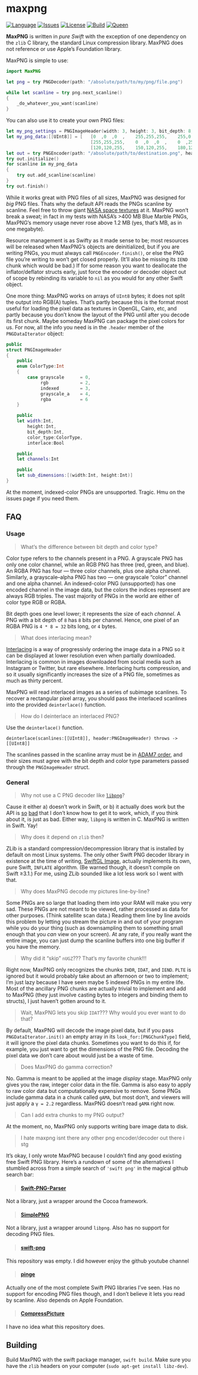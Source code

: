 # maxpng

[![Language](https://img.shields.io/badge/version-swift_3-ffa020.svg
)](https://developer.apple.com/swift)
[![Issues](https://img.shields.io/github/issues/kelvin13/maxpng.svg
)](https://github.com/kelvin13/maxpng/issues?state=open)
[![License](https://img.shields.io/badge/license-GPL3-ff3079.svg)](https://github.com/kelvin13/maxpng/blob/master/LICENSE.gpl3)
[![Build](https://travis-ci.org/kelvin13/maxpng.svg?branch=master)](https://travis-ci.org/kelvin13/maxpng)
[![Queen](https://img.shields.io/badge/taylor-swift-e030ff.svg)](https://www.google.com/search?q=where+is+ts6&oq=where+is+ts6)

**MaxPNG** is written in *pure Swift* with the exception of one dependency on the `zlib` C library, the standard Linux compression library. MaxPNG does not reference or use Apple’s Foundation library.

MaxPNG is simple to use:

````swift
import MaxPNG

let png = try PNGDecoder(path: "/absolute/path/to/my/png/file.png")

while let scanline = try png.next_scanline()
{
    _do_whatever_you_want(scanline)
}
````

You can also use it to create your own PNG files:
````swift
let my_png_settings = PNGImageHeader(width: 3, height: 3, bit_depth: 8, color_type: .rgb, interlace: false)
let my_png_data:[[UInt8]] = [   [0  ,0  ,0  ,    255,255,255,    255,0  ,255],
                                [255,255,255,    0  ,0  ,0  ,    0  ,255,0  ],
                                [120,120,255,    150,120,255,    180,120,255] ]
let out = try PNGEncoder(path: "/absolute/path/to/destination.png", header: my_png_settings)
try out.initialize()
for scanline in my_png_data
{
    try out.add_scanline(scanline)
}
try out.finish()
````

While it works great with PNG files of all sizes, MaxPNG was designed for *big* PNG files. Thats why the default API reads the PNGs scanline by scanline. Feel free to throw giant [NASA space textures](http://visibleearth.nasa.gov/view.php?id=74218) at it. MaxPNG won’t break a sweat; in fact in my tests with NASA’s >400 MB Blue Marble PNGs, MaxPNG’s memory usage never rose above 1.2 MB (yes, that’s MB, as in one megabyte).

Resource management is as Swifty as it made sense to be; most resources will be released when MaxPNG’s objects are deinitialized, but if you are writing PNGs, you must always call `PNGEncoder.finish()`, or else the PNG file you’re writing to won’t get closed properly. (It’ll also be missing its `IEND` chunk which would be bad.) If for some reason you want to deallocate the inflator/deflator structs early, just force the encoder or decoder object out of scope by rebinding its variable to `nil` as you would for any other Swift object.

One more thing: MaxPNG works on arrays of `UInt8` bytes; it does not split the output into RGB(A) tuples. That’s partly because this is the format most useful for loading the pixel data as textures in OpenGL, Cairo, etc, and partly because you don’t know the layout of the PNG until after you decode its first chunk. Maybe someday MaxPNG can package the pixel colors for us. For now, all the info you need is in the `.header` member of the `PNGDataIterator` object:

````swift
public
struct PNGImageHeader
{
    public
    enum ColorType:Int
    {
        case grayscale      = 0,
             rgb            = 2,
             indexed        = 3,
             grayscale_a    = 4,
             rgba           = 6
    }

    public
    let width:Int,
        height:Int,
        bit_depth:Int,
        color_type:ColorType,
        interlace:Bool

    public
    let channels:Int

    public
    let sub_dimensions:[(width:Int, height:Int)]
}
````

At the moment, indexed-color PNGs are unsupported. Tragic. Hmu on the issues page if you need them.

## FAQ

### Usage 

> What’s the difference between bit depth and color type?

Color type refers to the channels present in a PNG. A grayscale PNG has only one color channel, while an RGB PNG has three (red, green, and blue). An RGBA PNG has four — three color channels, plus one alpha channel. Similarly, a grayscale–alpha PNG has two — one grayscale “color” channel and one alpha channel. An indexed-color PNG (unsupported) has one encoded channel in the image data, but the colors the indices represent are always RGB triples. The vast majority of PNGs in the world are either of color type RGB or RGBA.

Bit depth goes one level lower; it represents the size of each *channel*. A PNG with a bit depth of `8` has `8` bits per channel. Hence, one pixel of an RGBA PNG is `4 * 8 = 32` bits long, or `4` bytes.

> What does interlacing mean?

[Interlacing](https://en.wikipedia.org/wiki/Interlacing_(bitmaps)) is a way of progressivly ordering the image data in a PNG so it can be displayed at lower resolution even when partially downloaded. Interlacing is common in images downloaded from social media such as Instagram or Twitter, but rare elsewhere. Interlacing hurts compression, and so it usually significantly increases the size of a PNG file, sometimes as much as thirty percent.

MaxPNG will read interlaced images as a series of subimage scanlines. To recover a rectangular pixel array, you should pass the interlaced scanlines into the provided `deinterlace()` function.

> How do I deinterlace an interlaced PNG?

Use the `deinterlace()` function.

````
deinterlace(scanlines:[[UInt8]], header:PNGImageHeader) throws -> [[UInt8]]
````
The scanlines passed in the scanline array must be in [ADAM7 order](https://en.wikipedia.org/wiki/Adam7_algorithm), and their sizes must agree with the bit depth and color type parameters passed through the `PNGImageHeader` struct.

### General

> Why not use a C PNG decoder like [`libpng`](http://www.libpng.org/pub/png/libpng.html)?

Cause it either a) doesn’t work in Swift, or b) it actually does work but the API is [so](https://bobobobo.wordpress.com/2009/03/02/how-to-use-libpng/) [bad](http://latentcontent.net/2007/12/05/libpng-worst-api-ever/) that I don’t know how to get it to work, which, if you think about it, is just as bad. Either way, `libpng` is written in C. MaxPNG is written in Swift. Yay!

> Why does it depend on `zlib` then?

ZLib is a standard compression/decompression library that is installed by default on most Linux systems. The only other Swift PNG decoder library in existence at the time of writing, [SwiftGL Image](https://github.com/SwiftGL/Image), actually implements its own, pure Swift, `INFLATE` algorithm. (Be warned though, it doesn’t compile on Swift ≥3.1.) For me, using ZLib sounded like a lot less work so I went with that.

> Why does MaxPNG decode my pictures line-by-line?

Some PNGs are so large that loading them into your RAM will make you very sad. These PNGs are not meant to be viewed, rather processed as data for other purposes. (Think satellite scan data.) Reading them line by line avoids this problem by letting you stream the picture in and out of your program while you do your thing (such as downsampling them to something small enough that you *can* view on your screen). At any rate, if you really want the entire image, you can just dump the scanline buffers into one big buffer if you have the memory.

> Why did it “skip” `nUGZ`??? That’s my favorite chunk!!!

Right now, MaxPNG only recognizes the chunks `IHDR`, `IDAT`, and `IEND`. `PLTE` is ignored but it would probably take about an afternoon or two to implement; I’m just lazy because I have seen maybe 5 indexed PNGs in my entire life. Most of the ancillary PNG chunks are actually trivial to implement and add to MaxPNG (they just involve casting bytes to integers and binding them to structs), I just haven’t gotten around to it.

> Wait, MaxPNG lets you skip `IDAT`??? Why would you ever want to do that?

By default, MaxPNG will decode the image pixel data, but if you pass `PNGDataIterator.init()` an empty array in its `look_for:[PNGChunkType]` field, it will ignore the pixel data chunks. Sometimes you want to do this if, for example, you just want to get the dimensions of the PNG file. Decoding the pixel data we don’t care about would just be a waste of time.

> Does MaxPNG do gamma correction?

No. Gamma is meant to be applied at the image *display* stage. MaxPNG only gives you the raw, integer color data in the file. Gamma is also easy to apply to raw color data but computationally expensive to remove. Some PNGs include gamma data in a chunk called `gAMA`, but most don’t, and viewers will just apply a `γ = 2.2` regardless. MaxPNG doesn’t read `gAMA` right now.

> Can I add extra chunks to my PNG output?

At the moment, no, MaxPNG only supports writing bare image data to disk.

> I hate maxpng isnt there any other png encoder/decoder out there i stg

It’s okay, I only wrote MaxPNG because I couldn’t find any good existing free Swift PNG library. Here’s a rundown of some of the alternatives I stumbled across from a simple search of `'swift png'` in the magical github search bar:

> #### [Swift-PNG-Parser](https://github.com/dixielandtech/Swift-PNG-Parser)

Not a library, just a wrapper around the Cocoa framework.

> #### [SimplePNG](https://github.com/rfdickerson/SimplePNG)

Not a library, just a wrapper around `libpng`. Also has no support for decoding PNG files.

> #### [swift-png](https://github.com/llaimiaomiao/swift-png)

This repository was empty. I did however enjoy the github youtube channel

> #### [pinge](https://github.com/Vel0x/Pinge)

Actually one of the most complete Swift PNG libraries I’ve seen. Has no support for encoding PNG files though, and I don’t believe it lets you read by scanline. Also depends on Apple Foundation.

> #### [CompressPicture](https://github.com/chenmo230/CompressPicture)

I have no idea what this repository does.

## Building
Build MaxPNG with the swift package manager, `swift build`. Make sure you have the `zlib` headers on your computer (`sudo apt-get install libz-dev`).
